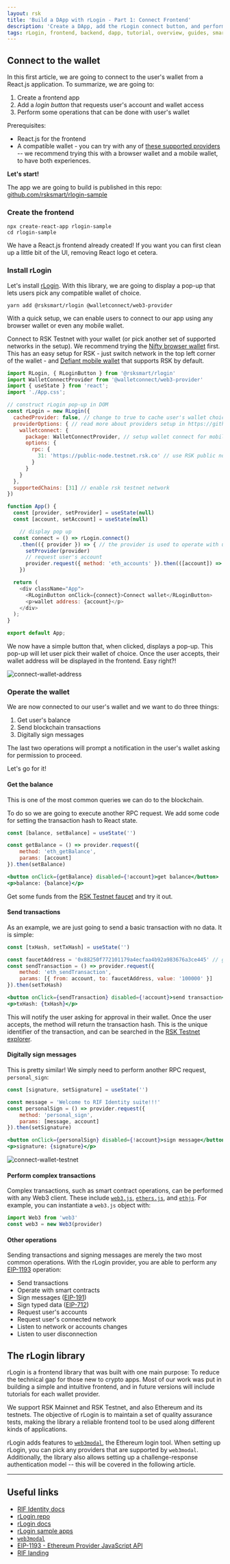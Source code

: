 ```yaml
---
layout: rsk
title: 'Build a DApp with rLogin - Part 1: Connect Frontend'
description: 'Create a DApp, add the rLogin connect button, and perform several operations with the connected wallet'
tags: rLogin, frontend, backend, dapp, tutorial, overview, guides, smart-contracts, web3, bitcoin, rsk, peer-to-peer, dapp-examples, blockchain, auth, libraries
---
```


## Connect to the wallet

In this first article,
we are going to connect to the user's wallet from
a React.js application.
To summarize, we are going to:

1. Create a frontend app
2. Add a _login button_ that requests user's account and wallet access
3. Perform some operations that can be done with user's wallet

Prerequisites:

- React.js for the frontend
- A compatible wallet - you can try with any of
  [these supported providers](https://github.com/rsksmart/rlogin#features) --
  we recommend trying this with a browser wallet and a mobile wallet,
  to have both experiences.

**Let's start!**

The app we are going to build is published in this repo:
[github.com/rsksmart/rlogin-sample](https://github.com/rsksmart/rlogin-sample/)

### Create the frontend

```shell
npx create-react-app rlogin-sample
cd rlogin-sample
```

We have a React.js frontend already created!
If you want you can first clean up a little bit of the UI,
removing React logo et cetera.

### Install rLogin

Let's install [rLogin](https://github.com/rsksmart/rLogin).
With this library, we are going to display a pop-up
that lets users pick any compatible wallet of choice.

```shell
yarn add @rsksmart/rlogin @walletconnect/web3-provider
```

With a quick setup, we can enable users to connect to our app
using any browser wallet or even any mobile wallet.

Connect to RSK Testnet with your wallet
(or pick another set of supported networks in the setup).
We recommend trying the
[Nifty browser wallet](https://chrome.google.com/webstore/detail/nifty-wallet/jbdaocneiiinmjbjlgalhcelgbejmnid) first.
This has an easy setup for RSK -
just switch network in the top left corner of the wallet -
and [Defiant mobile wallet](https://defiantapp.tech/)
that supports RSK by default.

```javascript
import RLogin, { RLoginButton } from '@rsksmart/rlogin'
import WalletConnectProvider from '@walletconnect/web3-provider'
import { useState } from 'react';
import './App.css';

// construct rLogin pop-up in DOM
const rLogin = new RLogin({
  cachedProvider: false, // change to true to cache user's wallet choice
  providerOptions: { // read more about providers setup in https://github.com/web3Modal/web3modal/
    walletconnect: {
      package: WalletConnectProvider, // setup wallet connect for mobile wallet support
      options: {
        rpc: {
          31: 'https://public-node.testnet.rsk.co' // use RSK public nodes to connect to the testnet
        }
      }
    }
  },
  supportedChains: [31] // enable rsk testnet network
})

function App() {
  const [provider, setProvider] = useState(null)
  const [account, setAccount] = useState(null)

    // display pop up
  const connect = () => rLogin.connect()
    .then(({ provider }) => { // the provider is used to operate with user's wallet
      setProvider(provider)
      // request user's account
      provider.request({ method: 'eth_accounts' }).then(([account]) => setAccount(account))
    })

  return (
    <div className="App">
      <RLoginButton onClick={connect}>Connect wallet</RLoginButton>
      <p>wallet address: {account}</p>
    </div>
  );
}

export default App;
```

We now have a simple button that, when clicked, displays a pop-up.
This pop-up will let user pick their wallet of choice.
Once the user accepts, their wallet address will be displayed in the frontend.
Easy right?!

![connect-wallet-address](/assets/img/guides/rLogin/connect-wallet-address.png)

### Operate the wallet

We are now connected to our user's wallet
and we want to do three things:

1. Get user's balance
2. Send blockchain transactions
3. Digitally sign messages

The last two operations will prompt a notification
in the user's wallet asking for permission to proceed.

Let's go for it!

#### Get the balance

This is one of the most common queries we can do to the blockchain.

To do so we are going to execute another RPC request.
We add some code for setting the transaction hash to React state.

```javascript
const [balance, setBalance] = useState('')

const getBalance = () => provider.request({
    method: 'eth_getBalance',
    params: [account]
}).then(setBalance)
```

```jsx
<button onClick={getBalance} disabled={!account}>get balance</button>
<p>balance: {balance}</p>
```

Get some funds from the
[RSK Testnet faucet](https://faucet.rsk.co/)
and try it out.

#### Send transactions

As an example, we are just going to send
a basic transaction with no data. It is simple:

```javascript
const [txHash, setTxHash] = useState('')

const faucetAddress = '0x88250f772101179a4ecfaa4b92a983676a3ce445' // giving back some funds
const sendTransaction = () => provider.request({
    method: 'eth_sendTransaction',
    params: [{ from: account, to: faucetAddress, value: '100000' }]
}).then(setTxHash)
```

```jsx
<button onClick={sendTransaction} disabled={!account}>send transaction</button>
<p>txHash: {txHash}</p>
```

This will notify the user asking for approval in their wallet.
Once the user accepts, the method will return the transaction hash.
This is the unique identifier of the transaction,
and can be searched in the
[RSK Testnet explorer](https://explorer.testnet.rsk.co).

#### Digitally sign messages

This is pretty similar!
We simply need to perform another RPC request, `personal_sign`:

```javascript
const [signature, setSignature] = useState('')

const message = 'Welcome to RIF Identity suite!!!'
const personalSign = () => provider.request({
    method: 'personal_sign',
    params: [message, account]
}).then(setSignature)
```

```jsx
<button onClick={personalSign} disabled={!account}>sign message</button>
<p>signature: {signature}</p>
```

![connect-wallet-testnet](/assets/img/guides/rLogin/connect-wallet-testnet.png)

#### Perform complex transactions

Complex transactions, such as smart contract operations,
can be performed with any Web3 client.
These include
[`web3.js`](https://github.com/ChainSafe/web3.js),
[`ethers.js`](https://github.com/ethers-io/ethers.js/), and
[`ethjs`](https://github.com/ethjs/ethjs).
For example, you can instantiate a `web3.js` object with:

```javascript
import Web3 from 'web3'
const web3 = new Web3(provider)
```

#### Other operations

Sending transactions and signing messages are merely
the two most common operations.
With the rLogin provider, you are able to perform any
[EIP-1193](https://eips.ethereum.org/EIPS/eip-1193) operation:

- Send transactions
- Operate with smart contracts
- Sign messages ([EIP-191](https://eips.ethereum.org/EIPS/eip-191))
- Sign typed data ([EIP-712](https://eips.ethereum.org/EIPS/eip-712))
- Request user's accounts
- Request user's connected network
- Listen to network or accounts changes
- Listen to user disconnection

## The rLogin library

rLogin is a frontend library that was built with one main purpose:
To reduce the technical gap for those new to crypto apps.
Most of our work was put in building a simple and intuitive frontend,
and in future versions will include tutorials for each wallet provider.

We support RSK Mainnet and RSK Testnet,
and also Ethereum and its testnets.
The objective of rLogin is to maintain a set of quality assurance tests,
making the library a reliable frontend tool
to be used along different kinds of applications.

rLogin adds features to
[`web3modal`](https://github.com/web3Modal/web3modal/),
the Ethereum login tool.
When setting up rLogin,
you can pick any providers that are supported by `web3modal`.
Additionally, the library also allows setting up
a challenge-response authentication model --
this will be covered in the following article.

---

## Useful links

* [RIF Identity docs](https://developers.rsk.co/rif/identity/)
* [rLogin repo](https://github.com/rsksmart/rlogin)
* [rLogin docs](https://developers.rsk.co/rif/identity/rlogin/)
* [rLogin sample apps](https://github.com/rsksmart/rlogin-sample-apps)
* [`web3modal`](https://github.com/web3Modal/web3modal/)
* [EIP-1193 - Ethereum Provider JavaScript API](https://eips.ethereum.org/EIPS/eip-1193)
* [RIF landing](https://rifos.org)
